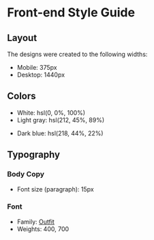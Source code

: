 # Front-end Style Guide

## Layout

The designs were created to the following widths:

- Mobile: 375px
- Desktop: 1440px

## Colors

- White: hsl(0, 0%, 100%)
- Light gray: hsl(212, 45%, 89%)
<!-- - Grayish blue: hsl(220, 15%, 55%)  i did use it as the page background color -->
- Dark blue: hsl(218, 44%, 22%)

## Typography

### Body Copy

- Font size (paragraph): 15px

### Font

- Family: [Outfit](https://fonts.google.com/specimen/Outfit)
- Weights: 400, 700

<!-- 
 Improve your front-end skills by building projects

  Scan the QR code to visit Frontend Mentor and take your coding skills to the next level
  
  this is the text that we will replace later -->
  